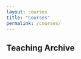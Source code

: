 ```yaml
---
layout: courses
title: "Courses"
permalink: /courses/
---
```


## **Teaching Archive**

<!--### Programming I (C)

### Programming II (Python)

- -->
